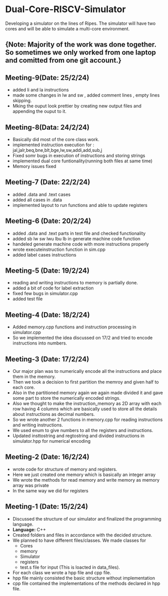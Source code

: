 # Dual-Core-RISCV-Simulator
Developing a  simulator on the lines of Ripes. The simulator will have two cores and will be able to simulate a multi-core environment. 
## {Note: Majority of the work was done together. So sometimes we only worked from one laptop and comitted from one git account.}
## Meeting-9(Date: 25/2/24)
- added li and la instructions
- made some changes in lw and sw , added comment lines , empty lines skipping.
- Mking the ouput look prettier by creating new output files and appending the ouput to it.
## Meeting-8(Data: 24/2/24)
- Basically did most of the core class work. 
- implemented instruction execution for : jal,jalr,beq,bne,blt,bge,lw,sw,addi,add,sub,j
- Fixed somr bugs in execution of instructions and storing strings
- implemented dual core funtionality(running both files at same time)
- Memory issues fixed

## Meeting-7 (Date: 22/2/24)
- added .data and .text cases 
- added all cases in .data
- implemented layout to run functions and able to update registers

## Meeting-6 (Date: 20/2/24)
- added .data and .text parts in test file and checked functionality
- added sb lw sw lwu lbu lb in generate machine code function
- handeled generate machine code with more instructions properly
- wrote executeinstruction function in sim.cpp
- added label cases instructions

## Meeting-5 (Date: 19/2/24)
- reading and writing instructions to memory is partially done.
- added a bit of code for label extraction
- fixed few bugs in simulator.cpp
- added test file 

## Meeting-4 (Date: 18/2/24)
- Added memory.cpp functions and instruction processing in simulator.cpp
- So we implemented the idea discussed on 17/2 and tried to encode instructions into numbers.

## Meeting-3 (Date: 17/2/24)
- Our major plan was to numerically encode all the instructions and place them in the memory.
- Then we took a decision to first partition the memroy and given half to each core.
- Also in the partitioned memory again we again made divided it and gave some part to store the numerically encoded strings.
- Also we thought to make the instruction_memory as 2D array with each row having 4 columns which are basically used to store all the details about instructions as decimal numbers.
- So we wrote another 2 functions in memory.cpp for reading instructions and writing instructions.
- We used enum to give numbers to all the registers and instructions.
- Updated insttostring and regtostring and divided instructions in simulator.hpp for numerical encoding

## Meeting-2 (Date: 16/2/24)
- wrote code for structure of memory and registers.
- Here we just created one memory which is basically an integer array
- We wrote the methods for read memory and write memory as memory array was private
- In the same way we did for registers

## Meeting-1 (Date: 15/2/24)
- Discussed the structure of our simulator and finalized the programming language.
- **Language:** C++
- Created folders and files in accordance with the decided structure.
- We planned to have different files/classes. We made classes for
    - Cores
    - memory
    - Simulator
    - registers
    - test.s file for input (This is loacted in data_files).
- For each class we wrote a hpp file and cpp file.
- hpp file mainly consisted the basic structure without implementation
- cpp file contained the implementations of the methods declared in hpp file.

